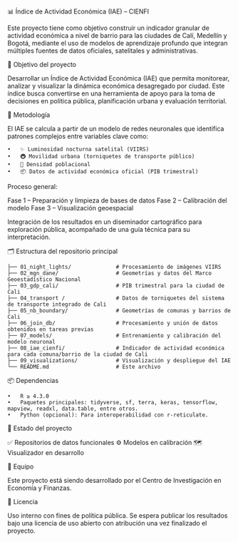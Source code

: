📊 Índice de Actividad Económica (IAE) – CIENFI

Este proyecto tiene como objetivo construir un indicador granular de actividad económica a nivel de barrio para las ciudades de Calí, Medellín y Bogotá, mediante el uso de modelos de aprendizaje profundo que integran múltiples fuentes de datos oficiales, satelitales y administrativas.

🚀 Objetivo del proyecto

Desarrollar un Índice de Actividad Económica (IAE) que permita monitorear, analizar y visualizar la dinámica económica desagregado por ciudad. Este índice busca convertirse en una herramienta de apoyo para la toma de decisiones en política pública, planificación urbana y evaluación territorial.

🧠 Metodología

El IAE se calcula a partir de un modelo de redes neuronales que identifica patrones complejos entre variables clave como:

	•	✨ Luminosidad nocturna satelital (VIIRS)
	•	🚇 Movilidad urbana (torniquetes de transporte público)
	•	👥 Densidad poblacional
	•	📦 Datos de actividad económica oficial (PIB trimestral)

Proceso general:

Fase 1 – Preparación y limpieza de bases de datos
Fase 2 – Calibración del modelo
Fase 3 – Visualización geoespacial
  
  Integración de los resultados en un diseminador cartográfico para exploración pública, acompañado de una guía técnica para su interpretación.

🗂 Estructura del repositorio principal
```
├── 01_night_lights/              # Procesamiento de imágenes VIIRS
├── 02_mgn_dane/                  # Geometrías y datos del Marco Geoestadístico Nacional
├── 03_gdp_cali/                  # PIB trimestral para la ciudad de Cali
├── 04_transport /                # Datos de torniquetes del sistema de transporte integrado de Cali
├── 05_nb_boundary/               # Geometrías de comunas y barrios de Cali
├── 06_join_db/                   # Procesamiento y unión de datos obtenidos en tareas previas
├── 07_models/                    # Entrenamiento y calibración del modelo neuronal
├── 08_iae_cienfi/                # Indicador de actividad económica para cada comuna/barrio de la ciudad de Cali
├── 09_visualizations/            # Visualización y despliegue del IAE
└── README.md                     # Este archivo
```

📦 Dependencias

	•	R ≥ 4.3.0
	•	Paquetes principales: tidyverse, sf, terra, keras, tensorflow, mapview, readxl, data.table, entre otros.
	•	Python (opcional): Para interoperabilidad con r-reticulate.

📍 Estado del proyecto

✅ Repositorios de datos funcionales
⚙️ Modelos en calibración
🗺 Visualizador en desarrollo

👥 Equipo

Este proyecto está siendo desarrollado por el Centro de Investigación en Economía y Finanzas.

📄 Licencia

Uso interno con fines de política pública. Se espera publicar los resultados bajo una licencia de uso abierto con atribución una vez finalizado el proyecto.

